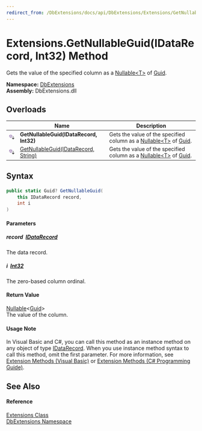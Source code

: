 ```yaml
---
redirect_from: /DbExtensions/docs/api/DbExtensions/Extensions/GetNullableGuid.html
---
```


Extensions.GetNullableGuid(IDataRecord, Int32) Method
=====================================================
Gets the value of the specified column as a [Nullable&lt;T>][1] of [Guid][2].
  
**Namespace:** [DbExtensions][3]  
**Assembly:** DbExtensions.dll

Overloads
---------

|                            | Name                                      | Description                                                                   |
| -------------------------- | ----------------------------------------- | ----------------------------------------------------------------------------- |
| ![Public Extension Method] | **GetNullableGuid(IDataRecord, Int32)**   | Gets the value of the specified column as a [Nullable&lt;T>][1] of [Guid][2]. |
| ![Public Extension Method] | [GetNullableGuid(IDataRecord, String)][4] | Gets the value of the specified column as a [Nullable&lt;T>][1] of [Guid][2]. |


Syntax
------

```csharp
public static Guid? GetNullableGuid(
	this IDataRecord record,
	int i
)
```

#### Parameters

##### *record*  [IDataRecord][5]
The data record.

##### *i*  [Int32][6]
The zero-based column ordinal.

#### Return Value
[Nullable][1]&lt;[Guid][2]>  
The value of the column.
#### Usage Note
In Visual Basic and C#, you can call this method as an instance method on any object of type [IDataRecord][5]. When you use instance method syntax to call this method, omit the first parameter. For more information, see [Extension Methods (Visual Basic)][7] or [Extension Methods (C# Programming Guide)][8].

See Also
--------

#### Reference
[Extensions Class][9]  
[DbExtensions Namespace][3]  

[1]: https://learn.microsoft.com/dotnet/api/system.nullable-1
[2]: https://learn.microsoft.com/dotnet/api/system.guid
[3]: ../README.md
[4]: GetNullableGuid_1.md
[5]: https://learn.microsoft.com/dotnet/api/system.data.idatarecord
[6]: https://learn.microsoft.com/dotnet/api/system.int32
[7]: https://docs.microsoft.com/dotnet/visual-basic/programming-guide/language-features/procedures/extension-methods
[8]: https://docs.microsoft.com/dotnet/csharp/programming-guide/classes-and-structs/extension-methods
[9]: README.md
[Public Extension Method]: ../../icons/pubextension.svg "Public Extension Method"